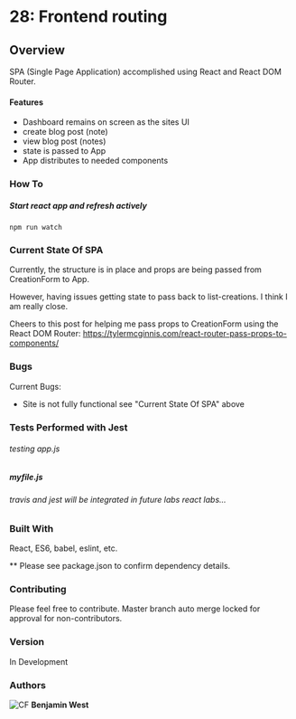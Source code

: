 # 28: Frontend routing

## Overview

SPA (Single Page Application) accomplished using React and React DOM Router.

#### Features

* Dashboard remains on screen as the sites UI
* create blog post (note)
* view blog post (notes)
* state is passed to App
* App distributes to needed components

### How To

##### Start react app and refresh actively

```
npm run watch
```

### Current State Of SPA

Currently, the structure is in place and props are being passed from CreationForm to App.

However, having issues getting state to pass back to list-creations. I think I am really close. 

Cheers to this post for helping me pass props to CreationForm using the React DOM Router:
https://tylermcginnis.com/react-router-pass-props-to-components/

### Bugs

Current Bugs: 

* Site is not fully functional see "Current State Of SPA" above
 

### Tests Performed with Jest

###### testing app.js

##### myfile.js

###### travis and jest will be integrated in future labs react labs...

### Built With

React, ES6, babel, eslint, etc.

** Please see package.json to confirm dependency details.

### Contributing

Please feel free to contribute. Master branch auto merge locked for approval for non-contributors.

### Version

In Development

### Authors

![CF](http://i.imgur.com/7v5ASc8.png) **Benjamin West** 
